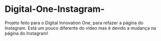 # Digital-One-Instagram-

Projeto feito para o Digital Innovation One, para refazer a página do Instagram. Está um pouco diferente do vídeo mas é devido a mudança na página do Instagram!
